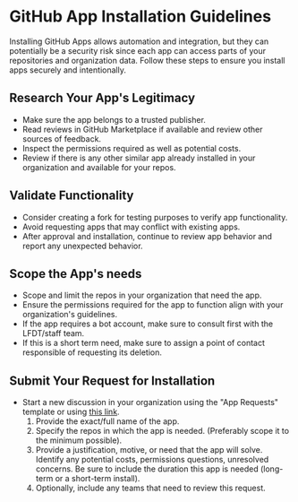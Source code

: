 # GitHub App Installation Guidelines

Installing GitHub Apps allows automation and integration, but they can potentially be a security risk since each app can access parts of your repositories and organization data.
Follow these steps to ensure you install apps securely and intentionally.

## Research Your App's Legitimacy

- Make sure the app belongs to a trusted publisher.
- Read reviews in GitHub Marketplace if available and review other sources of feedback.
- Inspect the permissions required as well as potential costs.
- Review if there is any other similar app already installed in your organization and available for your repos.

## Validate Functionality

- Consider creating a fork for testing purposes to verify app functionality.
- Avoid requesting apps that may conflict with existing apps.
- After approval and installation, continue to review app behavior and report any unexpected behavior.

## Scope the App's needs

- Scope and limit the repos in your organization that need the app.
- Ensure the permissions required for the app to function align with your organization's guidelines.
- If the app requires a bot account, make sure to consult first with the LFDT/staff team.
- If this is a short term need, make sure to assign a point of contact responsible of requesting its deletion.

## Submit Your Request for Installation

- Start a new discussion in your organization using the "App Requests" template or using [this link](https://github.com/orgs/hiero-ledger/discussions/new?category=app-requests).
  1. Provide the exact/full name of the app.
  2. Specify the repos in which the app is needed. (Preferably scope it to the minimum possible).
  3. Provide a justification, motive, or need that the app will solve. Identify any potential costs, permissions questions, unresolved concerns. Be sure to include the duration this app is needed (long-term or a short-term install).
  4. Optionally, include any teams that need to review this request. 
